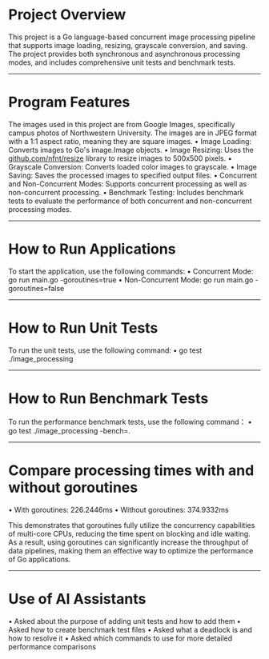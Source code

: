 # Project Overview
This project is a Go language-based concurrent image processing pipeline that supports image loading, resizing, grayscale conversion, and saving. The project provides both synchronous and asynchronous processing modes, and includes comprehensive unit tests and benchmark tests.

---

# Program Features
The images used in this project are from Google Images, specifically campus photos of Northwestern University. The images are in JPEG format with a 1:1 aspect ratio, meaning they are square images.
•	Image Loading: Converts images to Go's image.Image objects.
•	Image Resizing: Uses the [github.com/nfnt/resize](github.com/nfnt/resize) library to resize images to 500x500 pixels.
•	Grayscale Conversion: Converts loaded color images to grayscale.
•	Image Saving: Saves the processed images to specified output files.
•	Concurrent and Non-Concurrent Modes: Supports concurrent processing as well as non-concurrent processing.
•	Benchmark Testing: Includes benchmark tests to evaluate the performance of both concurrent and non-concurrent processing modes.


---

# How to Run Applications
To start the application, use the following commands:
•	Concurrent Mode: go run main.go -goroutines=true
•	Non-Concurrent Mode: go run main.go -goroutines=false


---

# How to Run Unit Tests
To run the unit tests, use the following command:
•	go test ./image_processing

---

# How to Run Benchmark Tests

To run the performance benchmark tests, use the following command：
•	go test ./image_processing -bench=.

---

# Compare processing times with and without goroutines
•	With goroutines: 226.2446ms
•	Without goroutines: 374.9332ms

This demonstrates that goroutines fully utilize the concurrency capabilities of multi-core CPUs, reducing the time spent on blocking and idle waiting. As a result, using goroutines can significantly increase the throughput of data pipelines, making them an effective way to optimize the performance of Go applications.


---

# Use of AI Assistants

•	Asked about the purpose of adding unit tests and how to add them
•	Asked how to create benchmark test files
•	Asked what a deadlock is and how to resolve it
•	Asked which commands to use for more detailed performance comparisons
